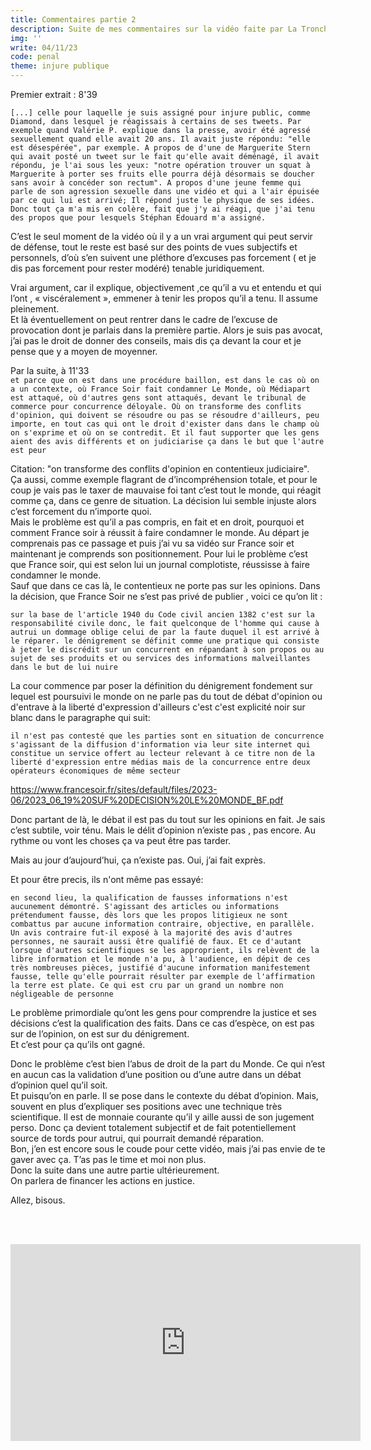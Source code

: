 ```yaml
---
title: Commentaires partie 2
description: Suite de mes commentaires sur la vidéo faite par La Tronche en Biais sur la plainte de Stéphane Edouard.
img: ''
write: 04/11/23
code: penal
theme: injure publique
---
```

   
   
Premier extrait : 8'39   

```[...] celle pour laquelle je suis assigné pour injure public, comme Diamond, dans lesquel je réagissais à certains de ses tweets. Par exemple quand Valérie P. explique dans la presse, avoir été agressé sexuellement quand elle avait 20 ans. Il avait juste répondu: "elle est désespérée", par exemple. A propos de d'une de Marguerite Stern qui avait posté un tweet sur le fait qu'elle avait déménagé, il avait répondu, je l'ai sous les yeux: "notre opération trouver un squat à Marguerite à porter ses fruits elle pourra déjà désormais se doucher sans avoir à concéder son rectum". A propos d'une jeune femme qui parle de son agression sexuelle dans une vidéo et qui a l'air épuisée par ce qui lui est arrivé; Il répond juste le physique de ses idées. Donc tout ça m'a mis en colère, fait que j'y ai réagi, que j'ai tenu des propos que pour lesquels Stéphan Edouard m'a assigné.```   
   

C’est le seul moment de la vidéo où il y a un vrai argument qui peut servir de défense, tout le reste est basé sur des points de vues subjectifs et personnels, d’où s’en suivent une pléthore d’excuses pas forcement ( et je dis pas forcement pour rester modéré) tenable juridiquement.   
   
Vrai argument, car il explique, objectivement ,ce qu’il a vu et entendu et qui l’ont , « viscéralement », emmener à tenir les propos qu’il a tenu. Il assume pleinement.   
Et là éventuellement on peut rentrer dans le cadre de l’excuse de provocation dont je parlais dans la première partie. Alors je suis pas avocat, j’ai pas le droit de donner des conseils, mais dis ça devant la cour et je pense que y a moyen de moyenner.   
   
Par la suite,  à 11'33  
```et parce que on est dans une procédure baillon, est dans le cas où on a un contexte, où France Soir fait condamner Le Monde, où Médiapart est attaqué, où d'autres gens sont attaqués, devant le tribunal de commerce pour concurrence déloyale. Où on transforme des conflits d'opinion, qui doivent se résoudre ou pas se résoudre d'ailleurs, peu importe, en tout cas qui ont le droit d'exister dans dans le champ où on s'exprime et où on se contredit. Et il faut supporter que les gens aient des avis différents et on judiciarise ça dans le but que l'autre est peur ```

Citation: "on transforme des conflits d'opinion en contentieux judiciaire".   
Ça aussi, comme exemple flagrant de d’incompréhension totale, et pour le coup je vais pas le taxer de mauvaise foi tant c’est tout le monde, qui réagit comme ça, dans ce genre de situation. La décision lui semble injuste alors c’est forcement du n’importe quoi.   
Mais le problème est qu’il a pas compris, en fait et en droit, pourquoi et comment France soir à réussit à faire condamner le monde. Au départ je comprenais pas ce passage et puis j’ai vu sa vidéo sur France soir et maintenant je comprends son positionnement. Pour lui le problème c’est que France soir, qui est selon lui un journal complotiste, réussisse à faire condamner le monde.   
Sauf que dans ce cas là, le contentieux ne porte pas sur les opinions. Dans la décision, que France Soir ne s’est pas privé de publier , voici ce qu’on lit :   

```sur la base de l'article 1940 du Code civil ancien 1382 c'est sur la responsabilité civile donc, le fait quelconque de l'homme qui cause à autrui un dommage oblige celui de par la faute duquel il est arrivé à le réparer. le dénigrement se définit comme une pratique qui consiste à jeter le discrédit sur un concurrent en répandant à son propos ou au sujet de ses produits et ou services des informations malveillantes dans le but de lui nuire ```   
   
La cour commence par poser la définition du dénigrement fondement sur lequel est poursuivi le monde on ne parle pas du tout de débat d'opinion ou d'entrave à la liberté d'expression d'ailleurs c'est c'est explicité noir sur blanc dans le paragraphe qui suit:   
   
```il n'est pas contesté que les parties sont en situation de concurrence s'agissant de la diffusion d'information via leur site internet qui constitue un service offert au lecteur relevant à ce titre non de la liberté d'expression entre médias mais de la concurrence entre deux opérateurs économiques de même secteur ```
   

https://www.francesoir.fr/sites/default/files/2023-06/2023_06_19%20SUF%20DECISION%20LE%20MONDE_BF.pdf   
   
Donc partant de là, le débat il est pas du tout sur les opinions en fait. Je sais c’est subtile, voir ténu. Mais le délit d’opinion n’existe pas , pas encore. Au rythme ou vont les choses ça va peut être pas tarder.    
   
Mais au jour d’aujourd’hui, ça n’existe pas. Oui, j’ai fait exprès.   
   
Et pour être precis, ils n'ont même pas essayé:   

```en second lieu, la qualification de fausses informations n'est aucunement démontré. S'agissant des articles ou informations prétendument fausse, dès lors que les propos litigieux ne sont combattus par aucune information contraire, objective, en parallèle. Un avis contraire fut-il exposé à la majorité des avis d'autres personnes, ne saurait aussi être qualifié de faux. Et ce d'autant lorsque d'autres scientifiques se les approprient, ils relèvent de la libre information et le monde n'a pu, à l'audience, en dépit de ces très nombreuses pièces, justifié d'aucune information manifestement fausse, telle qu'elle pourrait résulter par exemple de l'affirmation la terre est plate. Ce qui est cru par un grand un nombre non négligeable de personne ```

Le problème primordiale qu’ont les gens pour comprendre la justice et ses décisions c’est la qualification des faits. Dans ce cas d’espèce, on est pas sur de l’opinion, on est sur du dénigrement.   
Et c’est pour ça qu’ils ont gagné.   

   
Donc le problème c’est bien l’abus de droit de la part du Monde. Ce qui n’est en aucun cas la validation d’une position ou d’une autre dans un débat d’opinion quel qu’il soit.   
Et puisqu’on en parle. Il se pose dans le contexte du débat d’opinion. Mais, souvent en plus d’expliquer ses positions avec une technique très scientifique. Il est de monnaie courante qu’il y aille aussi de son jugement perso. Donc ça devient totalement subjectif et de fait potentiellement source de tords pour autrui, qui pourrait demandé réparation.   
Bon, j’en est encore sous le coude pour cette vidéo, mais j’ai pas envie de te gaver avec ça. T’as pas le time et moi non plus.   
Donc la suite dans une autre partie ultérieurement.   
On parlera de financer les actions en justice.   
   
Allez, bisous.   
   
      
   
<br><br><div class="vdo"><iframe width="560" height="315" src="https://www.youtube.com/embed/wHsrSOtKpTI?si=Z4E9K1vqQxXI4shw" title="YouTube video player" frameborder="0" allow="accelerometer; autoplay; clipboard-write; encrypted-media; gyroscope; picture-in-picture; web-share" allowfullscreen></iframe></div>

